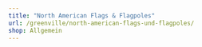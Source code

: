 ```yaml
---
title: "North American Flags & Flagpoles"
url: /greenville/north-american-flags-und-flagpoles/
shop: Allgemein
---
```

